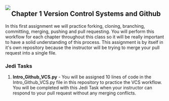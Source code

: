 <img align="left" src="http://hermonswebsites.com/Classes/CS/python.png"><H2>Chapter 1 Version Control Systems and Github</H2>



In this first assignment we will practice forking, cloning, branching, committing, merging, pushing and pull requesting. You will perform this workflow for each chapter throughout this class so it will be really important to have a solid understanding of this process. This assignment is by itself in it's own repository because the instructor will be trying to merge your pull request into a single file.

<h3>Jedi Tasks</h3>
<ol>
  <li><b>Intro_Github_VCS.py</b> - You will be assigned 10 lines of code in the Intro_Github_VCS.py file in this repository to practice the VCS workflow. You will be completed with this Jedi Task when your instructor can respond to your pull request without any merging conflicts.</li>


  </ol>
